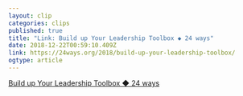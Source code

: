 ```yaml
---
layout: clip 
categories: clips 
published: true 
title: "Link: Build up Your Leadership Toolbox ◆ 24 ways" 
date: 2018-12-22T00:59:10.409Z 
link: https://24ways.org/2018/build-up-your-leadership-toolbox/ 
ogtype: article 
---
```

[ Build up Your Leadership Toolbox ◆ 24 ways ]( https://24ways.org/2018/build-up-your-leadership-toolbox/ ) 
